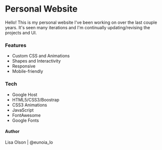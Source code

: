 # Personal Website
Hello!  This is my personal website I've been working on over the last couple years.  It's seen many iterations and I'm continually updating/revising the projects and UI. 

### Features
- Custom CSS and Animations
- Shapes and Interactivity 
- Responsive
- Mobile-friendly

### Tech
- Google Host
- HTML5/CSS3/Boostrap
- CSS3 Animations
- JavaScript
- FontAwesome
- Google Fonts

#### Author
Lisa Olson | @eunoia_lo
